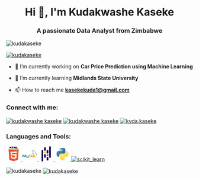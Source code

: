 <h1 align="center">Hi 👋, I'm Kudakwashe Kaseke</h1>
<h3 align="center">A passionate Data Analyst from Zimbabwe</h3>

<p align="left"> <img src="https://komarev.com/ghpvc/?username=kudakaseke&label=Profile%20views&color=0e75b6&style=flat" alt="kudakaseke" /> </p>

<p align="left"> <a href="https://github.com/ryo-ma/github-profile-trophy"><img src="https://github-profile-trophy.vercel.app/?username=kudakaseke" alt="kudakaseke" /></a> </p>

- 🔭 I’m currently working on **Car Price Prediction using Machine Learning**

- 🌱 I’m currently learning **Midlands State University**

- 📫 How to reach me **kasekekuda1@gmail.com**

<h3 align="left">Connect with me:</h3>
<p align="left">
<a href="https://linkedin.com/in/kudakwashe kaseke" target="blank"><img align="center" src="https://raw.githubusercontent.com/rahuldkjain/github-profile-readme-generator/master/src/images/icons/Social/linked-in-alt.svg" alt="kudakwashe kaseke" height="30" width="40" /></a>
<a href="https://fb.com/kudakwashe kaseke" target="blank"><img align="center" src="https://raw.githubusercontent.com/rahuldkjain/github-profile-readme-generator/master/src/images/icons/Social/facebook.svg" alt="kudakwashe kaseke" height="30" width="40" /></a>
<a href="https://instagram.com/kvda.kaseke" target="blank"><img align="center" src="https://raw.githubusercontent.com/rahuldkjain/github-profile-readme-generator/master/src/images/icons/Social/instagram.svg" alt="kvda.kaseke" height="30" width="40" /></a>
</p>

<h3 align="left">Languages and Tools:</h3>
<p align="left"> <a href="https://www.w3.org/html/" target="_blank" rel="noreferrer"> <img src="https://raw.githubusercontent.com/devicons/devicon/master/icons/html5/html5-original-wordmark.svg" alt="html5" width="40" height="40"/> </a> <a href="https://www.mysql.com/" target="_blank" rel="noreferrer"> <img src="https://raw.githubusercontent.com/devicons/devicon/master/icons/mysql/mysql-original-wordmark.svg" alt="mysql" width="40" height="40"/> </a> <a href="https://pandas.pydata.org/" target="_blank" rel="noreferrer"> <img src="https://raw.githubusercontent.com/devicons/devicon/2ae2a900d2f041da66e950e4d48052658d850630/icons/pandas/pandas-original.svg" alt="pandas" width="40" height="40"/> </a> <a href="https://www.python.org" target="_blank" rel="noreferrer"> <img src="https://raw.githubusercontent.com/devicons/devicon/master/icons/python/python-original.svg" alt="python" width="40" height="40"/> </a> <a href="https://scikit-learn.org/" target="_blank" rel="noreferrer"> <img src="https://upload.wikimedia.org/wikipedia/commons/0/05/Scikit_learn_logo_small.svg" alt="scikit_learn" width="40" height="40"/> </a> </p>

<p><img align="left" src="https://github-readme-stats.vercel.app/api/top-langs?username=kudakaseke&show_icons=true&locale=en&layout=compact" alt="kudakaseke" /></p>

<p>&nbsp;<img align="center" src="https://github-readme-stats.vercel.app/api?username=kudakaseke&show_icons=true&locale=en" alt="kudakaseke" /></p>
